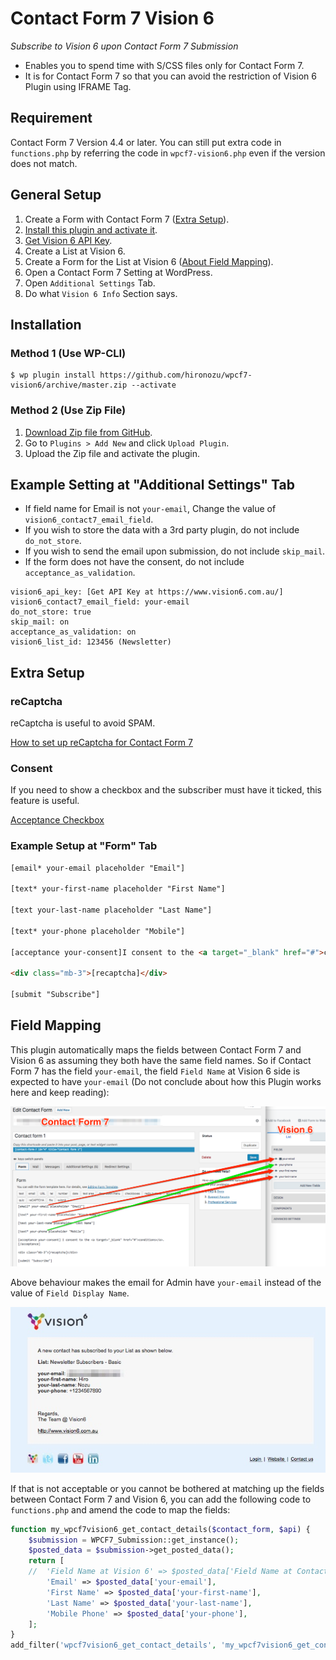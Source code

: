 # Contact Form 7 Vision 6

*Subscribe to Vision 6 upon Contact Form 7 Submission*

- Enables you to spend time with S/CSS files only for Contact Form 7.
- It is for Contact Form 7 so that you can avoid the restriction of Vision 6 Plugin using IFRAME Tag.

## Requirement

Contact Form 7 Version 4.4 or later. You can still put extra code in `functions.php` by referring the code in `wpcf7-vision6.php` even if the version does not match.

## General Setup

1. Create a Form with Contact Form 7 ([Extra Setup](#extra-setup)).
2. [Install this plugin and activate it](#installation).
3. [Get Vision 6 API Key](http://www.vision6.com.au/integration/api_keys/).
4. Create a List at Vision 6.
5. Create a Form for the List at Vision 6 ([About Field Mapping](#field-mapping)).
6. Open a Contact Form 7 Setting at WordPress.
7. Open `Additional Settings` Tab.
8. Do what `Vision 6 Info` Section says.

## Installation

### Method 1 (Use WP-CLI)

```shell
$ wp plugin install https://github.com/hironozu/wpcf7-vision6/archive/master.zip --activate
```

### Method 2 (Use Zip File)

1. [Download Zip file from GitHub](https://github.com/hironozu/wpcf7-vision6/archive/master.zip).
2. Go to `Plugins > Add New` and click `Upload Plugin`.
3. Upload the Zip file and activate the plugin.

## Example Setting at "Additional Settings" Tab

- If field name for Email is not `your-email`, Change the value of `vision6_contact7_email_field`.
- If you wish to store the data with a 3rd party plugin, do not include `do_not_store`.
- If you wish to send the email upon submission, do not include `skip_mail`.
- If the form does not have the consent, do not include `acceptance_as_validation`.

```
vision6_api_key: [Get API Key at https://www.vision6.com.au/]
vision6_contact7_email_field: your-email
do_not_store: true
skip_mail: on
acceptance_as_validation: on
vision6_list_id: 123456 (Newsletter)
```

## Extra Setup

### reCaptcha

reCaptcha is useful to avoid SPAM.

[How to set up reCaptcha for Contact Form 7](https://contactform7.com/en/recaptcha/)

### Consent

If you need to show a checkbox and the subscriber must have it ticked, this feature is useful.

[Acceptance Checkbox](https://contactform7.com/acceptance-checkbox/)

### Example Setup at "Form" Tab

```html
[email* your-email placeholder "Email"]

[text* your-first-name placeholder "First Name"]

[text your-last-name placeholder "Last Name"]

[text* your-phone placeholder "Mobile"]

[acceptance your-consent]I consent to the <a target="_blank" href="#">conditions</a>.[/acceptance]

<div class="mb-3">[recaptcha]</div>

[submit "Subscribe"]
```

## Field Mapping

This plugin automatically maps the fields between Contact Form 7 and Vision 6 as assuming they both have the same field names. So if Contact Form 7 has the field `your-email`, the field `Field Name` at Vision 6 side is expected to have `your-email` (Do not conclude about how this Plugin works here and keep reading):

![Field Mapping for Default Behaviour](assets/field-mapping-default-behaviour.png "Field Mapping for Default Behaviour")

Above behaviour makes the email for Admin have `your-email` instead of the value of `Field Display Name`.

![Email for Default Behaviour](assets/field-mapping-default-behaviour-email.png "Email for Default Behaviour")

If that is not acceptable or you cannot be bothered at matching up the fields between Contact Form 7 and Vision 6, you can add the following code to `functions.php` and amend the code to map the fields:

```php
function my_wpcf7vision6_get_contact_details($contact_form, $api) {
    $submission = WPCF7_Submission::get_instance();
    $posted_data = $submission->get_posted_data();
    return [
    //  'Field Name at Vision 6' => $posted_data['Field Name at Contact Form 7']
        'Email' => $posted_data['your-email'],
        'First Name' => $posted_data['your-first-name'],
        'Last Name' => $posted_data['your-last-name'],
        'Mobile Phone' => $posted_data['your-phone'],
    ];
}
add_filter('wpcf7vision6_get_contact_details', 'my_wpcf7vision6_get_contact_details', 10, 2);
```
